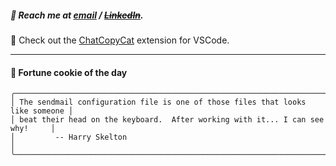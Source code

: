 ##### :calling: Reach me at **[email](mailto:johannes@stenmark.in)** ***/*** **[~~LinkedIn~~](https://www.linkedin.com/in/johannes-stenmark)**.
:feet: Check out the [ChatCopyCat](https://github.com/jstenmark/ChatCopyCat) extension for VSCode.

---
#### :cookie: Fortune cookie of the day
```smalltalk
╭───────────────────────────────────────────────────────────────────────────────╮
│ The sendmail configuration file is one of those files that looks like someone │
│ beat their head on the keyboard.  After working with it... I can see why!     │
│         -- Harry Skelton                                                      │
╰───────────────────────────────────────────────────────────────────────────────╯
```
